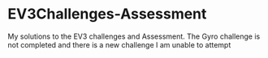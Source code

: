 # EV3Challenges-Assessment
My solutions to the EV3 challenges and Assessment.
The Gyro challenge is not completed and there is a new challenge I am unable to attempt
